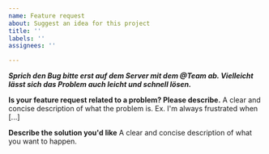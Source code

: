```yaml
---
name: Feature request
about: Suggest an idea for this project
title: ''
labels: ''
assignees: ''

---
```


***Sprich den Bug bitte erst auf dem Server mit dem @Team ab. Vielleicht lässt sich das Problem auch leicht und schnell lösen.***

**Is your feature request related to a problem? Please describe.**
A clear and concise description of what the problem is. Ex. I'm always frustrated when [...]

**Describe the solution you'd like**
A clear and concise description of what you want to happen.
